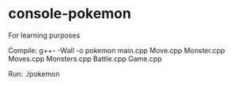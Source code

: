 console-pokemon
===============

For learning purposes

Compile: g++- -Wall -o pokemon main.cpp Move.cpp Monster.cpp Moves.cpp Monsters.cpp Battle.cpp Game.cpp

Run: ./pokemon